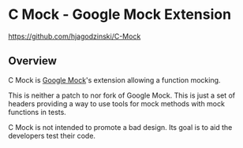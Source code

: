 C Mock - Google Mock Extension
==============================

https://github.com/hjagodzinski/C-Mock

Overview
--------

C Mock is [Google Mock](https://github.com/google/googletest)'s extension allowing a function mocking.

This is neither a patch to nor fork of Google Mock. This is just a set of headers providing a way to use tools for mock methods with mock functions in tests.

C Mock is not intended to promote a bad design. Its goal is to aid the developers test their code.

